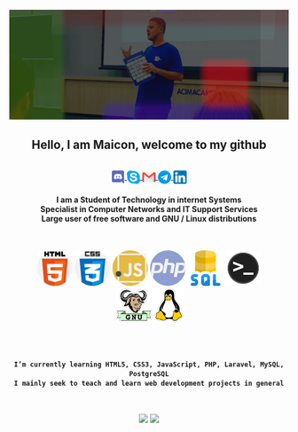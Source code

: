 <div align="center">

![](img/eu.png)

<div align="center"><h2>
  Hello, I am Maicon, welcome to my github</h2>
<br>

<a href="https://twitter.com/devmaira">
  <img align="center" alt="Twitter" src="img/discord.png" />
</a>
<a href="https://twitter.com/devmaira">
  <img align="center" alt="Twitter" src="img/skype.png" />
</a>
<a href="https://twitter.com/devmaira">
  <img align="center" alt="Twitter" src="img/gmail.png" />
</a>
<a href="https://twitter.com/devmaira">
  <img align="center" alt="Twitter" src="img/telegram.png" />
</a>
<a href="https://twitter.com/devmaira">
  <img align="center" alt="Twitter" src="img/linkedin.png" />
</a>

<div align="center"><h4>
    I am a Student of Technology in internet Systems<br>  
    Specialist in Computer Networks and IT Support Services<br>  
    Large user of free software and GNU / Linux distributions</h4>
</div> 
<br>

![](img/html.png) ![](img/css.png) ![](img/js.png) ![](img/php.png) ![](img/sql.png) ![](img/terminal.png) ![](img/gnulinux.png)

<br>
<br>

**```I’m currently learning HTML5, CSS3, JavaScript, PHP, Laravel, MySQL, PostgreSQL```**<br>
**```I mainly seek to teach and learn web development projects in general```**

<br>
<br>

  <div align="center">
    <img width="434px" src="https://github-readme-stats.vercel.app/api?username=maiconkistemmacher&hide=contribs,prs" />

  <img width="434px" src="https://github-readme-stats.vercel.app/api/top-langs/?username=maiconkistemmacher&langs_count=8)](https://github.com/maiconkistemmacher/sssgithub-readme-statsl" />
